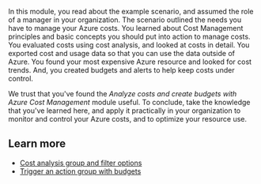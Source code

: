 In this module, you read about the example scenario, and assumed the role of a manager in your organization. The scenario outlined the needs you have to manage your Azure costs. You learned about Cost Management principles and basic concepts you should put into action to manage costs. You evaluated costs using cost analysis, and looked at costs in detail. You exported cost and usage data so that you can use the data outside of Azure. You found your most expensive Azure resource and looked for cost trends. And, you created budgets and alerts to help keep costs under control.

We trust that you've found the *Analyze costs and create budgets with Azure Cost Management* module useful. To conclude, take the knowledge that you've learned here, and apply it practically in your organization to monitor and control your Azure costs, and to optimize your resource use.

## Learn more

- [Cost analysis group and filter options](/azure/cost-management/quick-acm-cost-analysis#understanding-grouping-and-filtering-options)
- [Trigger an action group with budgets](/azure/cost-management/tutorial-acm-create-budgets#trigger-an-action-group)
